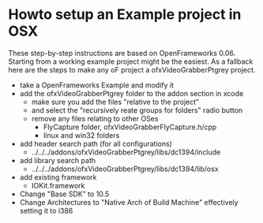 # Howto setup an Example project in OSX #

These step-by-step instructions are based on OpenFrameworks 0.06. Starting from a working example project might be the easiest. As a fallback here are the steps to make any oF project a ofxVideoGrabberPtgrey project.

  * take a OpenFrameworks Example and modify it
  * add the ofxVideoGrabberPtgrey folder to the addon section in xcode
    * make sure you add the files "relative to the project"
    * and select the "recursively reate groups for folders" radio button
    * remove any files relating to other OSes
      * FlyCapture folder, ofxVideoGrabberFlyCapture.h/cpp
      * linux and win32 folders
  * add header search path (for all configurations)
    * ../../../addons/ofxVideoGrabberPtgrey/libs/dc1394/include
  * add library search path
    * ../../../addons/ofxVideoGrabberPtgrey/libs/dc1394/lib/osx
  * add existing framework
    * IOKit.framework
  * Change "Base SDK" to 10.5
  * Change Architectures to "Native Arch of Build Machine" effectively setting it to i386